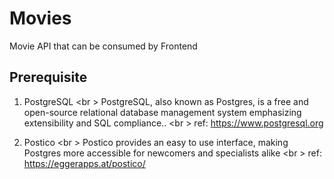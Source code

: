 # Movies
Movie API that can be consumed by Frontend

## Prerequisite
1.  PostgreSQL  <br \>
    PostgreSQL, also known as Postgres, is a free and open-source relational database management system emphasizing extensibility and SQL compliance..  <br \>
    ref: https://www.postgresql.org
      
2. Postico  <br \>
    Postico provides an easy to use interface, making Postgres more accessible for newcomers and specialists alike  <br \>
   ref: https://eggerapps.at/postico/
